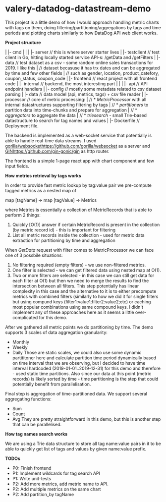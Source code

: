 # valery-datadog-datastream-demo

This project is a little demo of how I would approach handling metric charts with tags on them, doing filtering/partitioning/aggregations by tags and time periods and plotting charts similarly to how DataDog API web client works.

**Project structure**

|
|- cmd
|   |
|   |- server         // this is where server starter lives
|   |- testclient     // test client in Go, hitting locally started service API-s: /getData and /getFilters
|
|- data               // test dataset as a csv - some random online sales transactions for 2019. I like this
|                     // dataset becasuse it has trx dates and can be aggregated by time and few other fields
|                     // such as gender, location, product_catefory, coupon_status, coupon_code
|
|- frontend           // react project with all frontend code
|
|- internal           // backend, the most interesting part
|   |
|   |- api            // API endpoint handlers
|   |- config         // mostly some metadata related to csv dataset parsing
|   |- data           // data model (api, metrics, tags) + csv file reader
|   |- processor      // core of metric processing:
|                     // * _MetricProcessor_ with all internal datastructures supporting filtering by tags
|                     // * _partitioners_ to partition data into time-chunks and prepare for aggregation
|                     // * _aggregators_ to aggregate the data
|                     // * _triesearch_ - small Trie-based datastructure to search for tag names and values
|
|- Dockerfile         // Deployment file.

The backend is implemented as a web-socket service that potentially is able to handle real-time data streams. I used [gorilla/websocket](https://github.com/gorilla/websocket)https://github.com/gorilla/websocket as a server and [GIN](https://github.com/gin-gonic/gin)https://github.com/gin-gonic/gin as http router.

The frontend is a simple 1-page react app with chart component and few input fields.

**How metrics retrieval by tags works**

In order to provide fast metric lookup by tag:value pair we pre-compute tagged metrics as a nested map of

   map [tagName]   ->   map [tagValue]   ->   Metrics

where Metrics is essentially a collection of MetricRecords that is able to perform 2 things:
1. Quickly [O(1)] answer if certain MetricRecord is present in the collection (by metric record id) - this is important for filtering 
2. List all metric records inside the collection - used for metric data extraction for partitioning by time and aggregation

When _GetData_ request with filter comes to MetricProcessor we can face one of 3 possbile situations:
1. No filtering required (empty filters) - we use non-filtered metrics.
2. One filter is selected - we can get filtered data using nested map at O(1).
3. Two or more filters are selected - in this case we can still get data for each filter at O(1) but then we need to merge the results to find the intersection between all filters. This step potentially has linear complexity in this case and the alternative to it is to either precompute metrics with combined filters (similarly to how we did it for single filters but using compund keys (filter1:value1;filter2:value2;etc) or caching most popular combinations using same compound keys. I didn't implement any of these approaches here as it seems a little over-complicated for this demo.

After we gathered all metric points we do partitioning by time. The demo supports 3 scales of data aggregation granularity:
* Monthly
* Weekly
* Daily
Those are static scales, we could also use some dynamic partititoner here and calculate partition time period dynamically based on time interval that we are observing, but I decided to have time interval hardcoded (2019-01-01..2019-12-31) for this demo and therefore - used static time partitions.
Also since our data at this point (metric records) is likely sorted by time - time partitioning is the step that could potentially benefit from parallelisation.

Final step is aggregation of time-partitioned data. We support several aggregating functions:
* Sum
* Count
* Avg
They are pretty straightforward in this demo, but this is another step that can be parallelised.

**How tag names search works**

We are using a Trie data structure to store all tag name:value pairs in it to be able to quickly get list of tags and values by given name:value prefix.

**TODOs**
* P0: Finish frontend
* P1: Implement wildcards for tag search API
* P1: Write unit-tests
* P2: Add more metrics, add metric name to API.
* P2: Add multiple metrics on the same chart
* P2: Add partition_by tagName